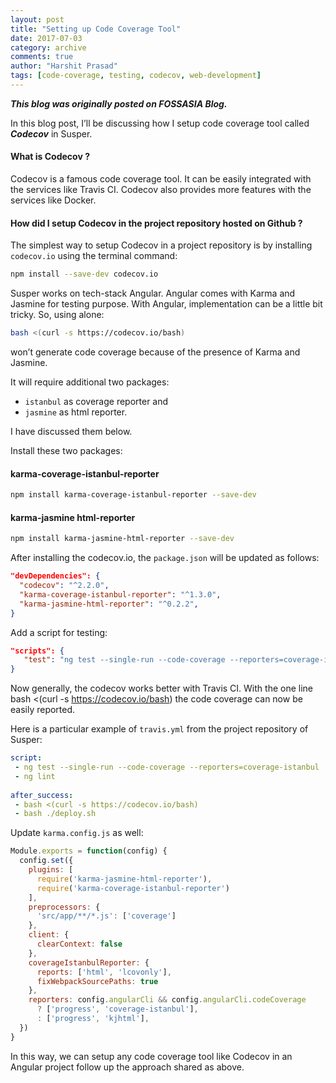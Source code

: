 ```yaml
---
layout: post
title: "Setting up Code Coverage Tool"
date: 2017-07-03
category: archive
comments: true
author: "Harshit Prasad"
tags: [code-coverage, testing, codecov, web-development]
---
```



***This blog was originally posted on FOSSASIA Blog.***

In this blog post, I’ll be discussing how I setup code coverage tool called ***Codecov*** in Susper.

#### What is Codecov ?
Codecov is a famous code coverage tool. It can be easily integrated with the services like Travis CI. Codecov also provides more features with the services like Docker.

#### How did I setup Codecov in the project repository hosted on Github ?
The simplest way to setup Codecov in a project repository is by installing `codecov.io` using the terminal command:

```bash
npm install --save-dev codecov.io
```

Susper works on tech-stack Angular. Angular comes with Karma and Jasmine for testing purpose. With Angular, implementation can be a little bit tricky. So, using alone:

```bash
bash <(curl -s https://codecov.io/bash)
```

won’t generate code coverage because of the presence of Karma and Jasmine.

It will require additional two packages: 

- `istanbul` as coverage reporter and 
- `jasmine` as html reporter.

I have discussed them below.

Install these two packages:

#### karma-coverage-istanbul-reporter

```bash
npm install karma-coverage-istanbul-reporter --save-dev
```

#### karma-jasmine html-reporter

```bash
npm install karma-jasmine-html-reporter --save-dev
```

After installing the codecov.io, the `package.json` will be updated as follows:
```json
"devDependencies": {
  "codecov": "^2.2.0",
  "karma-coverage-istanbul-reporter": "^1.3.0",
  "karma-jasmine-html-reporter": "^0.2.2",
}
```

Add a script for testing:
```json
"scripts": {
   "test": "ng test --single-run --code-coverage --reporters=coverage-istanbul"
}
```

Now generally, the codecov works better with Travis CI. With the one line bash <(curl -s https://codecov.io/bash) the code coverage can now be easily reported.

Here is a particular example of `travis.yml` from the project repository of Susper:
```yaml
script:
 - ng test --single-run --code-coverage --reporters=coverage-istanbul
 - ng lint
 
after_success:
 - bash <(curl -s https://codecov.io/bash)
 - bash ./deploy.sh
```

Update `karma.config.js` as well:

```js
Module.exports = function(config) {
  config.set({
    plugins: [
      require('karma-jasmine-html-reporter'),
      require('karma-coverage-istanbul-reporter')
    ],
    preprocessors: {
      'src/app/**/*.js': ['coverage']
    },
    client: {
      clearContext: false
    },
    coverageIstanbulReporter: {
      reports: ['html', 'lcovonly'],
      fixWebpackSourcePaths: true
    },
    reporters: config.angularCli && config.angularCli.codeCoverage
      ? ['progress', 'coverage-istanbul'],
      : ['progress', 'kjhtml'],
  })
}
```

In this way, we can setup any code coverage tool like Codecov in an Angular project follow up the approach shared as above.
